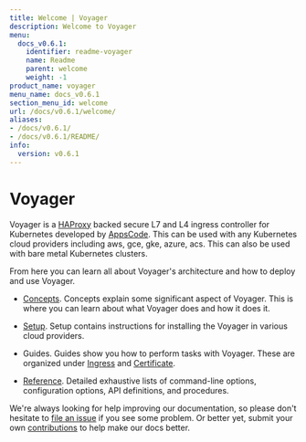 ```yaml
---
title: Welcome | Voyager
description: Welcome to Voyager
menu:
  docs_v0.6.1:
    identifier: readme-voyager
    name: Readme
    parent: welcome
    weight: -1
product_name: voyager
menu_name: docs_v0.6.1
section_menu_id: welcome
url: /docs/v0.6.1/welcome/
aliases:
- /docs/v0.6.1/
- /docs/v0.6.1/README/
info:
  version: v0.6.1
---
```


# Voyager

Voyager is a [HAProxy](http://www.haproxy.org/) backed secure L7 and L4 ingress controller for Kubernetes developed by [AppsCode](https://appscode.com). This can be used with any Kubernetes cloud providers including aws, gce, gke, azure, acs. This can also be used with bare metal Kubernetes clusters.

From here you can learn all about Voyager's architecture and how to deploy and use Voyager.

- [Concepts](/docs/v0.6.1/concepts/). Concepts explain some significant aspect of Voyager. This
is where you can learn about what Voyager does and how it does it.

- [Setup](/docs/v0.6.1/setup/). Setup contains instructions for installing
  the Voyager in various cloud providers.

- Guides. Guides show you how to perform tasks with Voyager. These are organized under [Ingress](/docs/v0.6.1/guides/ingress) and [Certificate](/docs/v0.6.1/guides/certificate).

- [Reference](/docs/v0.6.1/reference/). Detailed exhaustive lists of
command-line options, configuration options, API definitions, and procedures.

We're always looking for help improving our documentation, so please don't hesitate to
[file an issue](https://github.com/voyagermesh/gateway-docs/issues/new) if you see some problem.
Or better yet, submit your own [contributions](/docs/v0.6.1/CONTRIBUTING) to help
make our docs better.

